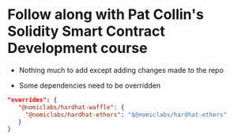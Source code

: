 # Follow along with Pat Collin's Solidity Smart Contract Development course
- Nothing much to add except adding changes made to the repo

- Some dependencies need to be overridden

 ```json
 "overrides": {
    "@nomiclabs/hardhat-waffle": {
      "@nomiclabs/hardhat-ethers": "$@nomiclabs/hardhat-ethers"
    }
 }
```